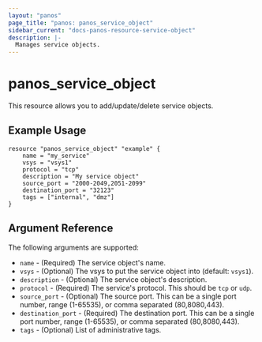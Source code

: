 ```yaml
---
layout: "panos"
page_title: "panos: panos_service_object"
sidebar_current: "docs-panos-resource-service-object"
description: |-
  Manages service objects.
---
```


# panos_service_object

This resource allows you to add/update/delete service objects.

## Example Usage

```hcl
resource "panos_service_object" "example" {
    name = "my_service"
    vsys = "vsys1"
    protocol = "tcp"
    description = "My service object"
    source_port = "2000-2049,2051-2099"
    destination_port = "32123"
    tags = ["internal", "dmz"]
}
```

## Argument Reference

The following arguments are supported:

* `name` - (Required) The service object's name.
* `vsys` - (Optional) The vsys to put the service object into (default:
  `vsys1`).
* `description` - (Optional) The service object's description.
* `protocol` - (Required) The service's protocol.  This should be `tcp` or
  `udp`.
* `source_port` - (Optional) The source port.  This can be a single port
  number, range (1-65535), or comma separated (80,8080,443).
* `destination_port` - (Required) The destination port.  This can be a single
  port number, range (1-65535), or comma separated (80,8080,443).
* `tags` - (Optional) List of administrative tags.
